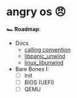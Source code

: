 # angry os 😠

**🏎 Roadmap**:
- Docs
    - [calling convention](https://en.wikipedia.org/wiki/Calling_convention)
    - [libpanic_unwind](https://github.com/rust-lang/rust/blob/edb368491551a77d77a48446d4ee88b35490c565/src/libpanic_unwind/gcc.rs#L11-L45)
    - [linux_libunwind](https://www.nongnu.org/libunwind/man/libunwind(3).html)
- Bare Bones I:
    - [ ] Init
    - [ ] BIOS (UEFI)
    - [ ] QEMU